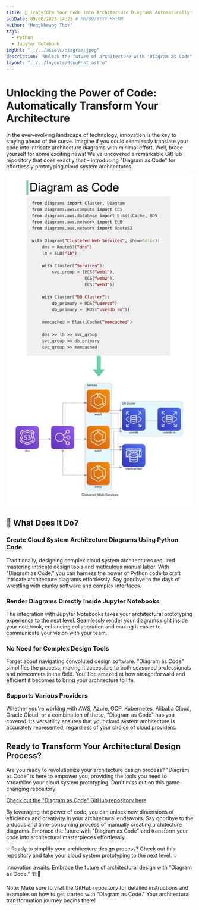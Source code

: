 ```yaml
---
title: 🚀 Transform Your Code into Architecture Diagrams Automatically!
pubDate: 09/08/2023 14:25 # MM/DD/YYYY HH:MM
author: "Mengkheang Thor"
tags:
  - Python
  - Jupyter Notebook
imgUrl: "../../assets/diagram.jpeg"
description: 'Unlock the future of architecture with "Diagram as Code" – effortlessly convert Python code into intricate cloud system diagrams. Streamline your design process and embrace innovation with this game-changing GitHub repository.'
layout: "../../layouts/BlogPost.astro"
---
```


# Unlocking the Power of Code: Automatically Transform Your Architecture

In the ever-evolving landscape of technology, innovation is the key to staying ahead of the curve. Imagine if you could seamlessly translate your code into intricate architecture diagrams with minimal effort. Well, brace yourself for some exciting news! We've uncovered a remarkable GitHub repository that does exactly that – introducing "Diagram as Code" for effortlessly prototyping cloud system architectures.

![Example Code and Jupyter Notebook Diagram](../../assets/full-diagram.jpeg)

## 🤯 What Does It Do?

### Create Cloud System Architecture Diagrams Using Python Code

Traditionally, designing complex cloud system architectures required mastering intricate design tools and meticulous manual labor. With "Diagram as Code," you can harness the power of Python code to craft intricate architecture diagrams effortlessly. Say goodbye to the days of wrestling with clunky software and complex interfaces.

### Render Diagrams Directly Inside Jupyter Notebooks

The integration with Jupyter Notebooks takes your architectural prototyping experience to the next level. Seamlessly render your diagrams right inside your notebook, enhancing collaboration and making it easier to communicate your vision with your team.

### No Need for Complex Design Tools

Forget about navigating convoluted design software. "Diagram as Code" simplifies the process, making it accessible to both seasoned professionals and newcomers in the field. You'll be amazed at how straightforward and efficient it becomes to bring your architecture to life.

### Supports Various Providers

Whether you're working with AWS, Azure, GCP, Kubernetes, Alibaba Cloud, Oracle Cloud, or a combination of these, "Diagram as Code" has you covered. Its versatility ensures that your cloud system architecture is accurately represented, regardless of your choice of cloud providers.

## Ready to Transform Your Architectural Design Process?

Are you ready to revolutionize your architecture design process? "Diagram as Code" is here to empower you, providing the tools you need to streamline your cloud system prototyping. Don't miss out on this game-changing repository!

[Check out the "Diagram as Code" GitHub repository here](https://github.com/mingrammer/diagrams)

By leveraging the power of code, you can unlock new dimensions of efficiency and creativity in your architectural endeavors. Say goodbye to the arduous and time-consuming process of manually creating architecture diagrams. Embrace the future with "Diagram as Code" and transform your code into architectural masterpieces effortlessly.

💡 Ready to simplify your architecture design process? Check out this repository and take your cloud system prototyping to the next level. 💡

Innovation awaits. Embrace the future of architectural design with "Diagram as Code." 🏗️🚀

Note: Make sure to visit the GitHub repository for detailed instructions and examples on how to get started with "Diagram as Code." Your architectural transformation journey begins there!

